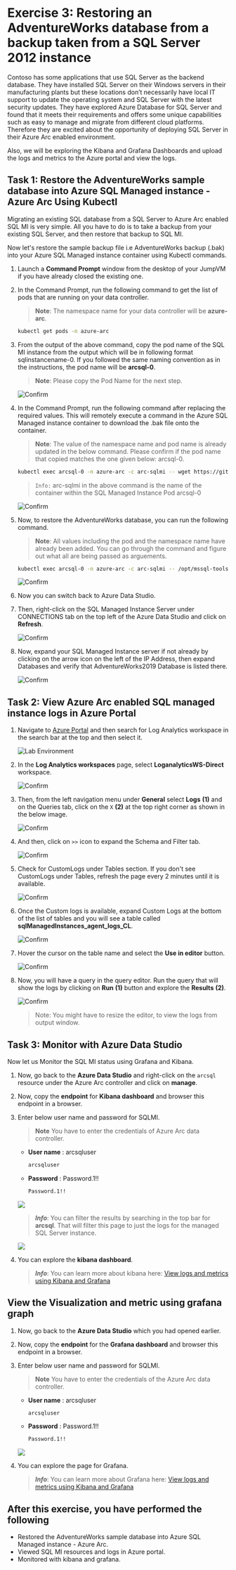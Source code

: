 # Exercise 3: Restoring an AdventureWorks database from a backup taken from a SQL Server 2012 instance

Contoso has some applications that use SQL Server as the backend database. They have installed SQL Server on their Windows servers in their manufacturing plants but these locations don’t necessarily have local IT support to update the operating system and SQL Server with the latest security updates. They have explored Azure Database for SQL Server and found that it meets their requirements and offers some unique capabilities such as easy to manage and migrate from different cloud platforms. Therefore they are excited about the opportunity of deploying SQL Server in their Azure Arc enabled environment.

Also, we will be exploring the Kibana and Grafana Dashboards and upload the logs and metrics to the Azure portal and view the logs.

## Task 1: Restore the AdventureWorks sample database into Azure SQL Managed instance - Azure Arc Using Kubectl

Migrating an existing SQL database from a SQL Server to Azure Arc enabled SQL MI is very simple. All you have to do is to take a backup from your existing SQL Server, and then restore that backup to SQL MI.

Now let's restore the sample backup file i.e AdventureWorks backup (.bak) into your Azure SQL Managed instance container using Kubectl commands.

1. Launch a **Command Prompt** window from the desktop of your JumpVM if you have already closed the existing one.

1. In the Command Prompt, run the following command to get the list of pods that are running on your data controller. 

   > **Note**: The namespace name for your data controller will be **azure-arc**.

   ```BASH
   kubectl get pods -n azure-arc
   ```
   
1. From the output of the above command, copy the pod name of the SQL MI instance from the output which will be in following format sqlinstancename-0. If you followed the same naming convention as in the instructions, the pod name will be **arcsql-0**.

   > **Note**: Please copy the Pod Name for the next step.

   ![](media/kubectl-1.png "Confirm")
   
1. In the Command Prompt, run the following command after replacing the required values. This will remotely execute a command in the Azure SQL Managed instance container to download the .bak file onto the container.

   >**Note**: The value of the namespace name and pod name is already updated in the below command. Please confirm if the pod name that copied matches the one given below: arcsql-0. 

   ```BASH
   kubectl exec arcsql-0 -n azure-arc -c arc-sqlmi -- wget https://github.com/Microsoft/sql-server-samples/releases/download/adventureworks/AdventureWorks2019.bak -O /var/opt/mssql/data/AdventureWorks2019.bak
   ```

   > ```Info:``` arc-sqlmi in the above command is the name of the container within the SQL Managed Instance Pod arcsql-0   

   ![](media/kubectl-2.png "Confirm")

1. Now, to restore the AdventureWorks database, you can run the following command.

   > **Note**: All values including the pod and the namespace name have already been added. You can go through the command and figure out what all are being passed as arguements.

   ```BASH
   kubectl exec arcsql-0 -n azure-arc -c arc-sqlmi -- /opt/mssql-tools/bin/sqlcmd -S localhost -U arcsqluser -P Password.1!! -Q "RESTORE DATABASE AdventureWorks2019 FROM  DISK = N'/var/opt/mssql/data/AdventureWorks2019.bak' WITH MOVE 'AdventureWorks2017' TO '/var/opt/mssql/data/AdventureWorks2019.mdf', MOVE 'AdventureWorks2017_Log' TO '/var/opt/mssql/data/AdventureWorks2019_Log.ldf'"
   ```

   ![](media/kubectl-3.png "Confirm")

1. Now you can switch back to Azure Data Studio.

1. Then, right-click on the SQL Managed Instance Server under CONNECTIONS tab on the top left of the Azure Data Studio and click on **Refresh**.

   ![](media/kubectl-4.png "Confirm")

1. Now, expand your SQL Managed Instance server if not already by clicking on the arrow icon on the left of the IP Address, then expand Databases and verify that AdventureWorks2019 Database is listed there.

   ![](media/kubectl-5.png "Confirm")

## Task 2: View Azure Arc enabled SQL managed instance logs in Azure Portal

1. Navigate to [Azure Portal](https://portal.azure.com/#home) and then search for Log Analytics workspace in the search bar at the top and then select it.

   ![](./media/search-law.png "Lab Environment")

1. In the **Log Analytics workspaces** page, select **LoganalyticsWS-Direct** workspace.
   
    ![](media/select-law.png "Confirm")

1. Then, from the left navigation menu under **General** select **Logs** **(1)** and on the Queries tab, click on the ```X``` **(2)** at the top right corner as shown in the below image.

   ![](media/logaw-1.png "Confirm")
   
1. And then, click on ```>>``` icon to expand the Schema and Filter tab.

    ![](media/logaw-2.png "Confirm")

1. Check for CustomLogs under Tables section. If you don't see CustomLogs under Tables, refresh the page every 2 minutes until it is available.
     
    ![](media/logaw-3.png "Confirm")

1. Once the Custom logs is available, expand Custom Logs at the bottom of the list of tables and you will see a table called **sqlManagedInstances_agent_logs_CL**.
   
    ![](media/logaw-4.png "Confirm")

1. Hover the cursor on the table name and select the **Use in editor** button.
   
    ![](media/logaw-5.png "Confirm")

1. Now, you will have a query in the query editor. Run the query that will show the logs by clicking on **Run** **(1)** button and explore the **Results** **(2)**. 
   
    ![](media/logaw-6.png "Confirm")

    > Note: You might have to resize the editor, to view the logs from output window.

## Task 3: Monitor with Azure Data Studio

Now let us Monitor the SQL MI status using Grafana and Kibana.
  
1. Now, go back to the **Azure Data Studio** and right-click on the ```arcsql``` resource under the Azure Arc controller and click on **manage**.
  
1. Now, copy the **endpoint** for **Kibana dashboard** and browser this endpoint in a browser.
  
1. Enter below user name and password for SQLMI.
  
    > **Note** You have to enter the credentials of Azure Arc data controller.
  
    - **User name** : arcsqluser
      ```BASH
      arcsqluser
      ```

    - **Password** : Password.1!!
      ```BASH
      Password.1!!
      ```

     ![](images/sql-mon-kibana-login.png "")
   
    > ***Info***: You can filter the results by searching in the top bar for  **arcsql**. That will filter this page to just the logs for the managed SQL Server instance.
  
     ![](images/Kibana-dashboard-endpoint.png "")

1. You can explore the **kibana dashboard**. 
  
     > ***Info***: You can learn more about kibana here: [View logs and metrics using Kibana and Grafana](https://docs.microsoft.com/en-us/azure/azure-arc/data/monitor-grafana-kibana)
    
## View the Visualization and metric using grafana graph
  
1. Now, go back to the **Azure Data Studio** which you had opened earlier.
  
1. Now, copy the **endpoint** for the **Grafana dashboard** and browser this endpoint in a browser.
  
1. Enter below user name and password for SQLMI.
  
    > **Note** You have to enter the credentials of the Azure Arc data controller.
      
    - **User name** : arcsqluser
      ```BASH
      arcsqluser
      ```

    - **Password** : Password.1!!
      ```BASH
      Password.1!!
      ```

    ![](images/sql-mon-grafana.png "")
   
1. You can explore the page for Grafana. 
  
    > ***Info***:  You can learn more about Grafana here: [View logs and metrics using Kibana and Grafana](https://docs.microsoft.com/en-us/azure/azure-arc/data/monitor-grafana-kibana)  
  

## After this exercise, you have performed the following

   - Restored the AdventureWorks sample database into Azure SQL Managed instance - Azure Arc.
   - Viewed SQL MI resources and logs in Azure portal.
   - Monitored with kibana and grafana.
